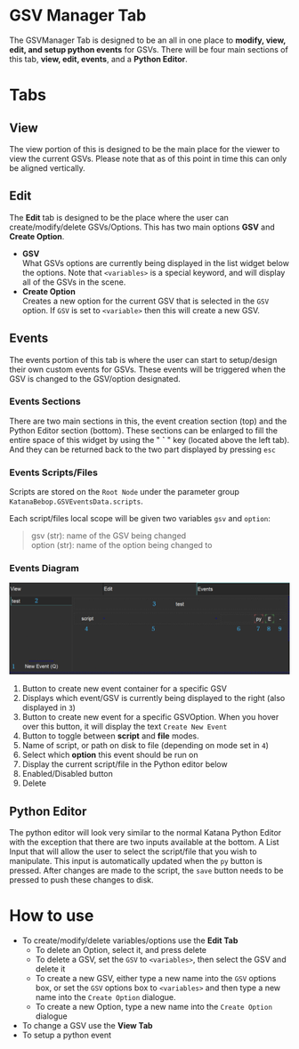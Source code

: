 # GSV Manager Tab
The GSVManager Tab is designed to be an all in one place to **modify, view,
edit, and setup python events** for GSVs.  There will be four main sections
of this tab, **view, edit, events**, and a **Python Editor**.

# Tabs

## View
The view portion of this is designed to be the main place for the viewer
to view the current GSVs.  Please note that as of this point in time this
can only be aligned vertically.

## Edit
The **Edit** tab is designed to be the place where the user can create/modify/delete GSVs/Options.
This has two main options **GSV** and **Create Option**. <br />
  - **GSV** <br />
        What GSVs options are currently being displayed in the list widget below the options.
        Note that `<variables>` is a special keyword, and will display all of the GSVs in the scene.
  - **Create Option** <br />
        Creates a new option for the current GSV that is selected in the `GSV` option.  If `GSV` is
        set to `<variable>` then this will create a new GSV.

## **Events** <br />
The events portion of this tab is where the user can start to setup/design their own custom
events for GSVs.  These events will be triggered when the GSV is changed to the GSV/option designated.

### Events Sections
There are two main sections in this, the event creation section (top) and the Python Editor section
(bottom). These sections can be enlarged to fill the entire space of this widget by using the " **\`** "
key (located above the left tab).  And they can be returned back to the two part displayed by pressing `esc`

### Events Scripts/Files
Scripts are stored on the `Root Node` under the parameter group `KatanaBebop.GSVEventsData.scripts`.

Each script/files local scope will be given two variables `gsv` and `option`:
> gsv (str): name of the GSV being changed <br />
> option (str): name of the option being changed to


### Events Diagram
![](GSVManagerDiagram.png)
1. Button to create new event container for a specific GSV
2. Displays which event/GSV is currently being displayed to the right (also displayed in `3`)
3. Button to create new event for a specific GSVOption.  When you hover over this button, it
    will display the text `Create New Event`
4. Button to toggle between **script** and **file** modes.
5. Name of script, or path on disk to file (depending on mode set in `4`)
6. Select which **option** this event should be run on
7. Display the current script/file in the Python editor below
8. Enabled/Disabled button
9. Delete

## Python Editor
The python editor will look very similar to the normal Katana Python Editor with the exception
that there are two inputs available at the bottom.  A List Input that will allow the user to select
the script/file that you wish to manipulate.  This input is automatically updated when the `py` button
is pressed.  After changes are made to the script, the `save` button needs to be pressed to push these changes
to disk.

# How to use
- To create/modify/delete variables/options use the **Edit Tab**
  - To delete an Option, select it, and press delete
  - To delete a GSV, set the `GSV` to `<variables>`, then select the GSV and delete it
  - To create a new GSV, either type a new name into the `GSV` options box, or set the
    `GSV` options box to `<variables>` and then type a new name into the `Create Option` dialogue.
  - To create a new Option, type a new name into the `Create Option` dialogue
- To change a GSV use the **View Tab**
- To setup a python event